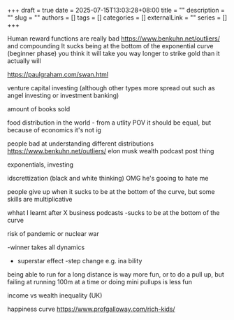 +++ 
draft = true
date = 2025-07-15T13:03:28+08:00
title = ""
description = ""
slug = ""
authors = []
tags = []
categories = []
externalLink = ""
series = []
+++



Human reward functions are really bad
https://www.benkuhn.net/outliers/
and compounding
It sucks being at the bottom of the exponential curve (beginner phase)
you think it will take you way longer to strike gold than it actually will

https://paulgraham.com/swan.html

venture capital investing (although other types more spread out such as angel investing or investment banking)

amount of books sold

food distribution in the world - from a utlity POV it should be equal, but because of economics it's not ig



people bad at understanding different distributions
https://www.benkuhn.net/outliers/
elon musk wealth
podcast post thing

exponentials, investing

idscrettization (black and white thinking) OMG he's gooing to hate me

people give up when it sucks to be at the bottom of the curve, but some skills are multiplicative

whhat I  learnt after X business podcasts
-sucks to be at the bottom of the curve

risk of pandemic or nuclear war

-winner takes all dynamics
- superstar effect
-step change e.g. ina bility

being able to run for a long distance is way more fun, or to do a pull up, but failing at running 100m at a time or doing mini pullups is less fun


income vs wealth inequality (UK)


happiness curve
https://www.profgalloway.com/rich-kids/